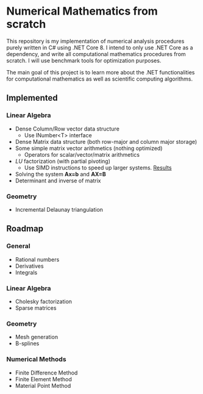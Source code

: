 # Numerical Mathematics from scratch

This repository is my implementation of numerical analysis procedures purely written in C# using .NET Core 8. I intend to only use .NET Core as a dependency, and write all computational mathematics procedures from scratch. I will use benchmark tools for optimization purposes.

The main goal of this project is to learn more about the .NET functionalities for computational mathematics as well as scientific computing algorithms. 

## Implemented

### Linear Algebra
- Dense Column/Row vector data structure
	- Use INumber\<T\> interface
- Dense Matrix data structure (both row-major and column major storage)
- Some simple matrix vector arithmetics (nothing optimized)
	- Operators for scalar/vector/matrix arithmetics
- _LU_ factorization (with partial pivoting)
	- Use SIMD instructions to speed up larger systems. [Results](Benchmarks/MatrixOptimization.cs)
- Solving the system **Ax=b** and **AX=B** 
- Determinant and inverse of matrix

### Geometry
- Incremental Delaunay triangulation

## Roadmap

### General

- Rational numbers
- Derivatives
- Integrals

### Linear Algebra

- Cholesky factorization
- Sparse matrices

### Geometry
- Mesh generation
- B-splines

### Numerical Methods
- Finite Difference Method
- Finite Element Method
- Material Point Method
